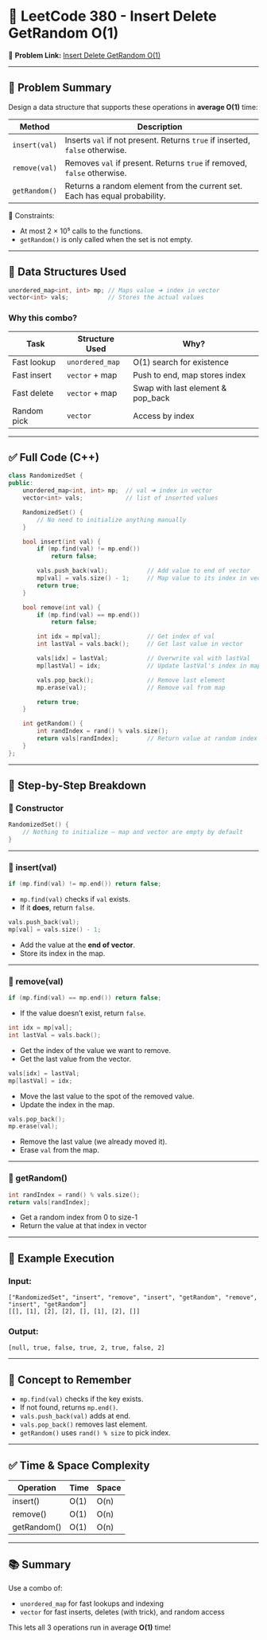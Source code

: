 # 🎲 LeetCode 380 - Insert Delete GetRandom O(1)

🔗 **Problem Link:** [Insert Delete GetRandom O(1)](https://leetcode.com/problems/insert-delete-getrandom-o1/description/?envType=study-plan-v2&envId=top-interview-150)

---

## 🧠 Problem Summary

Design a data structure that supports these operations in **average O(1)** time:

| Method         | Description                                                                 |
|----------------|-----------------------------------------------------------------------------|
| `insert(val)`  | Inserts `val` if not present. Returns `true` if inserted, `false` otherwise.|
| `remove(val)`  | Removes `val` if present. Returns `true` if removed, `false` otherwise.     |
| `getRandom()`  | Returns a random element from the current set. Each has equal probability.  |

🔹 Constraints:
- At most 2 × 10⁵ calls to the functions.
- `getRandom()` is only called when the set is not empty.

---

## 🔧 Data Structures Used

```cpp
unordered_map<int, int> mp; // Maps value ➜ index in vector
vector<int> vals;           // Stores the actual values
```

### Why this combo?

| Task        | Structure Used    | Why?                                |
|-------------|-------------------|-------------------------------------|
| Fast lookup | `unordered_map`   | O(1) search for existence           |
| Fast insert | `vector` + map    | Push to end, map stores index       |
| Fast delete | `vector` + map    | Swap with last element & pop_back   |
| Random pick | `vector`          | Access by index                     |

---

## ✅ Full Code (C++)

```cpp
class RandomizedSet {
public:
    unordered_map<int, int> mp;  // val ➜ index in vector
    vector<int> vals;            // list of inserted values

    RandomizedSet() {
        // No need to initialize anything manually
    }

    bool insert(int val) {
        if (mp.find(val) != mp.end())
            return false;

        vals.push_back(val);           // Add value to end of vector
        mp[val] = vals.size() - 1;     // Map value to its index in vector
        return true;
    }

    bool remove(int val) {
        if (mp.find(val) == mp.end())
            return false;

        int idx = mp[val];             // Get index of val
        int lastVal = vals.back();     // Get last value in vector

        vals[idx] = lastVal;           // Overwrite val with lastVal
        mp[lastVal] = idx;             // Update lastVal's index in map

        vals.pop_back();               // Remove last element
        mp.erase(val);                 // Remove val from map

        return true;
    }

    int getRandom() {
        int randIndex = rand() % vals.size();
        return vals[randIndex];        // Return value at random index
    }
};
```

---

## 🧠 Step-by-Step Breakdown

### 🔹 Constructor
```cpp
RandomizedSet() {
    // Nothing to initialize — map and vector are empty by default
}
```

---

### 🔹 insert(val)

```cpp
if (mp.find(val) != mp.end()) return false;
```
- `mp.find(val)` checks if `val` exists.
- If it **does**, return `false`.

```cpp
vals.push_back(val);
mp[val] = vals.size() - 1;
```
- Add the value at the **end of vector**.
- Store its index in the map.

---

### 🔹 remove(val)

```cpp
if (mp.find(val) == mp.end()) return false;
```
- If the value doesn’t exist, return `false`.

```cpp
int idx = mp[val];
int lastVal = vals.back();
```
- Get the index of the value we want to remove.
- Get the last value from the vector.

```cpp
vals[idx] = lastVal;
mp[lastVal] = idx;
```
- Move the last value to the spot of the removed value.
- Update the index in the map.

```cpp
vals.pop_back();
mp.erase(val);
```
- Remove the last value (we already moved it).
- Erase `val` from the map.

---

### 🔹 getRandom()

```cpp
int randIndex = rand() % vals.size();
return vals[randIndex];
```
- Get a random index from 0 to size-1
- Return the value at that index in vector

---

## 🧪 Example Execution

### Input:
```
["RandomizedSet", "insert", "remove", "insert", "getRandom", "remove", "insert", "getRandom"]
[[], [1], [2], [2], [], [1], [2], []]
```

### Output:
```
[null, true, false, true, 2, true, false, 2]
```

---

## 🧠 Concept to Remember

- `mp.find(val)` checks if the key exists.
- If not found, returns `mp.end()`.
- `vals.push_back(val)` adds at end.
- `vals.pop_back()` removes last element.
- `getRandom()` uses `rand() % size` to pick index.

---

## ✅ Time & Space Complexity

| Operation    | Time   | Space |
|--------------|--------|--------|
| insert()     | O(1)   | O(n)   |
| remove()     | O(1)   | O(n)   |
| getRandom()  | O(1)   | O(n)   |

---

## 📚 Summary

Use a combo of:
- `unordered_map` for fast lookups and indexing
- `vector` for fast inserts, deletes (with trick), and random access

This lets all 3 operations run in average **O(1)** time!
